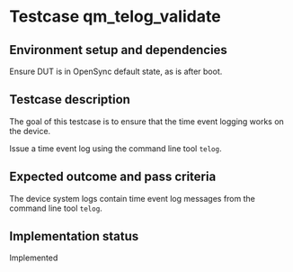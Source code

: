 # Testcase qm_telog_validate

## Environment setup and dependencies

Ensure DUT is in OpenSync default state, as is after boot.

## Testcase description

The goal of this testcase is to ensure that the time event logging works on the device.

Issue a time event log using the command line tool `telog`.

## Expected outcome and pass criteria

The device system logs contain time event log messages from the command line tool `telog`.

## Implementation status

Implemented
